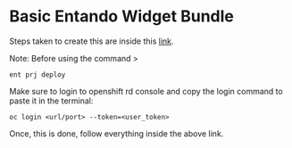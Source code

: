 # Basic Entando Widget Bundle

Steps taken to create this are inside this [link](https://dev.entando.org/v6.3.2/tutorials/ecr/publish-simple-bundle.html#prerequisites).

Note: Before using the command >

`ent prj deploy`

Make sure to login to openshift rd console and copy the login command to paste it in the terminal:

`oc login <url/port> --token=<user_token>`

Once, this is done, follow everything inside the above link.
